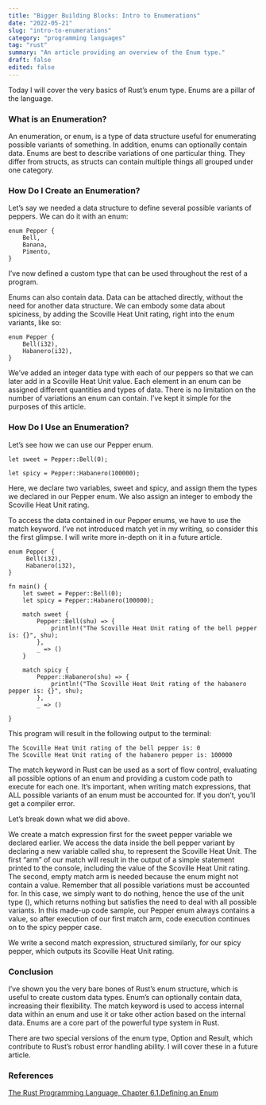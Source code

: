 ```yaml
---
title: "Bigger Building Blocks: Intro to Enumerations"
date: "2022-05-21"
slug: "intro-to-enumerations"
category: "programming languages"
tag: "rust"
summary: "An article providing an overview of the Enum type."
draft: false
edited: false
---
```


Today I will cover the very basics of Rust’s enum type. Enums are a pillar of the language.

### What is an Enumeration?

An enumeration, or enum, is a type of data structure useful for enumerating possible variants of something. In addition, enums can optionally contain data. Enums are best to describe variations of one particular thing. They differ from structs, as structs can contain multiple things all grouped under one category.

### How Do I Create an Enumeration?

Let’s say we needed a data structure to define several possible variants of peppers. We can do it with an enum:

```
enum Pepper {
	Bell,
	Banana,
	Pimento,
}
```

I’ve now defined a custom type that can be used throughout the rest of a program.

Enums can also contain data. Data can be attached directly, without the need for another data structure. We can embody some data about spiciness, by adding the Scoville Heat Unit rating, right into the enum variants, like so:

```
enum Pepper {
	Bell(i32),
	Habanero(i32),
}
```

We’ve added an integer data type with each of our peppers so that we can later add in a Scoville Heat Unit value. Each element in an enum can be assigned different quantities and types of data. There is no limitation on the number of variations an enum can contain. I’ve kept it simple for the purposes of this article.

### How Do I Use an Enumeration?

Let’s see how we can use our Pepper enum.

```
let sweet = Pepper::Bell(0);

let spicy = Pepper::Habanero(100000);
```

Here, we declare two variables, sweet and spicy, and assign them the types we declared in our Pepper enum. We also assign an integer to embody the Scoville Heat Unit rating.

To access the data contained in our Pepper enums, we have to use the match keyword. I’ve not introduced match yet in my writing, so consider this the first glimpse. I will write more in-depth on it in a future article.

```
enum Pepper {
     Bell(i32),
     Habanero(i32),
}

fn main() {
    let sweet = Pepper::Bell(0);
	let spicy = Pepper::Habanero(100000);

	match sweet {
		Pepper::Bell(shu) => {
			println!("The Scoville Heat Unit rating of the bell pepper is: {}", shu);
		},
		_ => ()
	}

	match spicy {
		Pepper::Habanero(shu) => {
			println!("The Scoville Heat Unit rating of the habanero pepper is: {}", shu);
		},
		_ => ()

}
```

This program will result in the following output to the terminal:

```
The Scoville Heat Unit rating of the bell pepper is: 0
The Scoville Heat Unit rating of the habanero pepper is: 100000
```

The match keyword in Rust can be used as a sort of flow control, evaluating all possible options of an enum and providing a custom code path to execute for each one. It’s important, when writing match expressions, that ALL possible variants of an enum must be accounted for. If you don’t, you’ll get a compiler error.

Let’s break down what we did above.

We create a match expression first for the sweet pepper variable we declared earlier. We access the data inside the bell pepper variant by declaring a new variable called shu, to represent the Scoville Heat Unit. The first “arm” of our match will result in the output of a simple statement printed to the console, including the value of the Scoville Heat Unit rating. The second, empty match arm is needed because the enum might not contain a value. Remember that all possible variations must be accounted for. In this case, we simply want to do nothing, hence the use of the unit type (), which returns nothing but satisfies the need to deal with all possible variants. In this made-up code sample, our Pepper enum always contains a value, so after execution of our first match arm, code execution continues on to the spicy pepper case.

We write a second match expression, structured similarly, for our spicy pepper, which outputs its Scoville Heat Unit rating.

### Conclusion

I’ve shown you the very bare bones of Rust’s enum structure, which is useful to create custom data types. Enum’s can optionally contain data, increasing their flexibility. The match keyword is used to access internal data within an enum and use it or take other action based on the internal data. Enums are a core part of the powerful type system in Rust.

There are two special versions of the enum type, Option and Result, which contribute to Rust’s robust error handling ability. I will cover these in a future article.

### References

[The Rust Programming Language, Chapter 6.1.Defining an Enum](https://doc.rust-lang.org/book/ch06-01-defining-an-enum.html)
